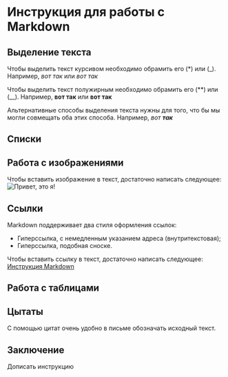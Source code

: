 # Инструкция для работы с Markdown

## Выделение текста
Чтобы выделить текст курсивом необходимо обрамить его (*) или (_). Например, *вот так* или _вот так_

Чтобы выделить текст полужирным необходимо обрамить его (**) или (__). Например, **вот так** или __вот так__

Альтернативные способы выделения текста нужны для того, что бы мы могли совмещать оба этих способа. Например, _вот **так**_

## Списки 

## Работа с изображениями
Чтобы вставить изображение в текст, достаточно написать следующее:
![Привет, это я!](i.webp)

## Ссылки
Markdown поддерживает два стиля оформления ссылок:
+ Гиперссылка, с немедленным указанием адреса (внутритекстовая);
+ Гиперссылка, подобная сноске.

Чтобы вставить ссылку в текст, достаточно написать следующее:
[Инструкция Markdown](https://github.com/sandino/Markdown-Cheatsheet#links)


## Работа с таблицами

## Цытаты 
С помощью цитат очень удобно в письме обозначать исходный текст.


## Заключение 

Дописать  инструкцию 

